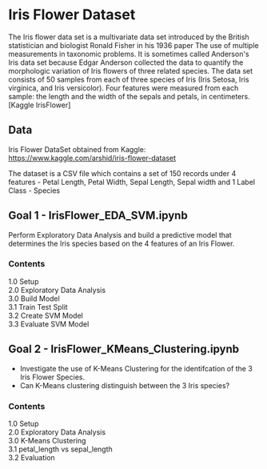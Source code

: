 # Iris Flower Dataset
The Iris flower data set is a multivariate data set introduced by the British statistician and biologist Ronald Fisher in his 1936 paper The use of multiple measurements in taxonomic problems. It is sometimes called Anderson's Iris data set because Edgar Anderson collected the data to quantify the morphologic variation of Iris flowers of three related species. The data set consists of 50 samples from each of three species of Iris (Iris Setosa, Iris virginica, and Iris versicolor). Four features were measured from each sample: the length and the width of the sepals and petals, in centimeters. [Kaggle IrisFlower]

## Data
Iris Flower DataSet obtained from Kaggle: https://www.kaggle.com/arshid/iris-flower-dataset

The dataset is a CSV file which contains a set of 150 records under 4 features - Petal Length, Petal Width, Sepal Length, Sepal width and 1 Label Class - Species

## Goal 1 - IrisFlower_EDA_SVM.ipynb
Perform Exploratory Data Analysis and build a predictive model that determines the Iris species based on the 4 features of an Iris Flower.

### Contents  
1.0 Setup  
2.0 Exploratory Data Analysis  
3.0 Build Model  
3.1 Train Test Split  
3.2 Create SVM Model  
3.3 Evaluate SVM Model  

## Goal 2 - IrisFlower_KMeans_Clustering.ipynb  
* Investigate the use of K-Means Clustering for the identifcation of the 3 Iris Flower Species.  
* Can K-Means clustering distinguish between the 3 Iris species?  

### Contents  
1.0 Setup  
2.0 Exploratory Data Analysis  
3.0 K-Means Clustering  
3.1 petal_length vs sepal_length  
3.2 Evaluation  
